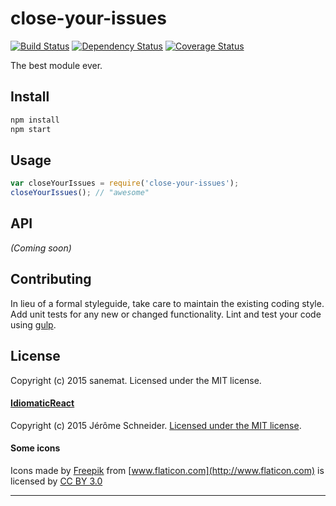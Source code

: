 # close-your-issues
[![Build Status][travis-image]][travis-url] [![Dependency Status][daviddm-url]][daviddm-image] [![Coverage Status][coveralls-image]][coveralls-url]

The best module ever.


## Install

```bash
npm install
npm start
```


## Usage

```javascript
var closeYourIssues = require('close-your-issues');
closeYourIssues(); // "awesome"
```

## API

_(Coming soon)_


## Contributing

In lieu of a formal styleguide, take care to maintain the existing coding style. Add unit tests for any new or changed functionality. Lint and test your code using [gulp](http://gulpjs.com/).


## License

Copyright (c) 2015 sanemat. Licensed under the MIT license.

#### [IdiomaticReact](https://github.com/netgusto/IdiomaticReact)

Copyright (c) 2015 Jérôme Schneider. [Licensed under the MIT license](./IdiomaticReact/LICENSE).

#### Some icons

Icons made by
[Freepik](http://www.flaticon.com/authors/freepik)
from
[www.flaticon.com](http://www.flaticon.com)
is licensed by
[CC BY 3.0](http://creativecommons.org/licenses/by/3.0/)

----

[travis-url]: https://travis-ci.org/lyrictenor/nwjs-close-your-issues
[travis-image]: https://travis-ci.org/lyrictenor/nwjs-close-your-issues.svg?branch=master
[daviddm-url]: https://david-dm.org/lyrictenor/nwjs-close-your-issues.svg?theme=shields.io
[daviddm-image]: https://david-dm.org/lyrictenor/nwjs-close-your-issues
[coveralls-url]: https://coveralls.io/r/lyrictenor/nwjs-close-your-issues
[coveralls-image]: https://coveralls.io/repos/lyrictenor/nwjs-close-your-issues/badge.png
